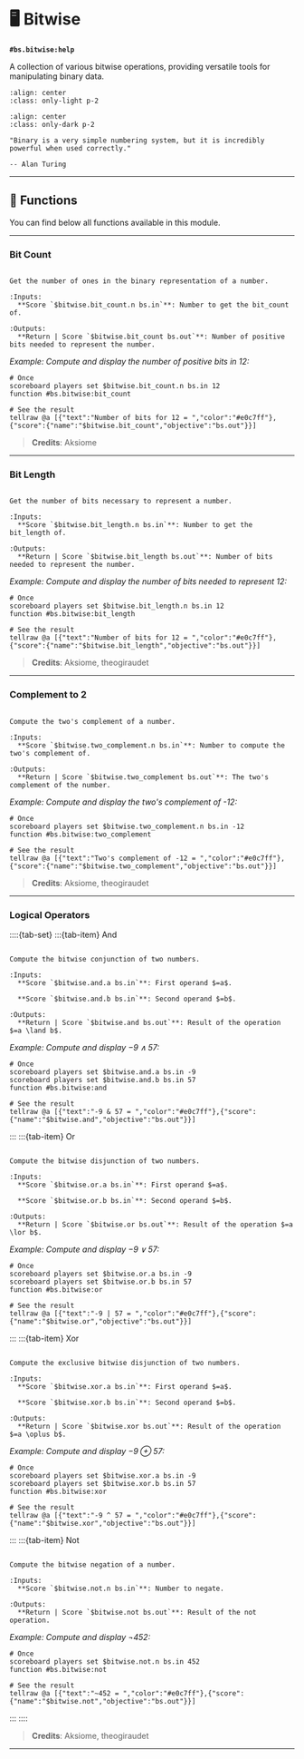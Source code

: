 # 🖥️ Bitwise

**`#bs.bitwise:help`**

A collection of various bitwise operations, providing versatile tools for manipulating binary data.

```{image} /_imgs/modules/bitwise-light.png
:align: center
:class: only-light p-2
```

```{image} /_imgs/modules/bitwise-dark.png
:align: center
:class: only-dark p-2
```

```{epigraph}
"Binary is a very simple numbering system, but it is incredibly powerful when used correctly."

-- Alan Turing
```

---

## 🔧 Functions

You can find below all functions available in this module.

---

### Bit Count

```{function} #bs.bitwise:bit_count

Get the number of ones in the binary representation of a number.

:Inputs:
  **Score `$bitwise.bit_count.n bs.in`**: Number to get the bit_count of.

:Outputs:
  **Return | Score `$bitwise.bit_count bs.out`**: Number of positive bits needed to represent the number.
```

*Example: Compute and display the number of positive bits in 12:*

```mcfunction
# Once
scoreboard players set $bitwise.bit_count.n bs.in 12
function #bs.bitwise:bit_count

# See the result
tellraw @a [{"text":"Number of bits for 12 = ","color":"#e0c7ff"},{"score":{"name":"$bitwise.bit_count","objective":"bs.out"}}]
```

> **Credits**: Aksiome

---

### Bit Length

```{function} #bs.bitwise:bit_length

Get the number of bits necessary to represent a number.

:Inputs:
  **Score `$bitwise.bit_length.n bs.in`**: Number to get the bit_length of.

:Outputs:
  **Return | Score `$bitwise.bit_length bs.out`**: Number of bits needed to represent the number.
```

*Example: Compute and display the number of bits needed to represent 12:*

```mcfunction
# Once
scoreboard players set $bitwise.bit_length.n bs.in 12
function #bs.bitwise:bit_length

# See the result
tellraw @a [{"text":"Number of bits for 12 = ","color":"#e0c7ff"},{"score":{"name":"$bitwise.bit_length","objective":"bs.out"}}]
```

> **Credits**: Aksiome, theogiraudet

---

### Complement to 2

```{function} #bs.bitwise:two_complement

Compute the two's complement of a number.

:Inputs:
  **Score `$bitwise.two_complement.n bs.in`**: Number to compute the two's complement of.

:Outputs:
  **Return | Score `$bitwise.two_complement bs.out`**: The two's complement of the number.
```

*Example: Compute and display the two's complement of -12:*

```mcfunction
# Once
scoreboard players set $bitwise.two_complement.n bs.in -12
function #bs.bitwise:two_complement

# See the result
tellraw @a [{"text":"Two's complement of -12 = ","color":"#e0c7ff"},{"score":{"name":"$bitwise.two_complement","objective":"bs.out"}}]
```

> **Credits**: Aksiome, theogiraudet

---

### Logical Operators

::::{tab-set}
:::{tab-item} And

```{function} #bs.bitwise:and

Compute the bitwise conjunction of two numbers.

:Inputs:
  **Score `$bitwise.and.a bs.in`**: First operand $=a$.

  **Score `$bitwise.and.b bs.in`**: Second operand $=b$.

:Outputs:
  **Return | Score `$bitwise.and bs.out`**: Result of the operation $=a \land b$.
```

*Example: Compute and display $-9 \land 57$:*

```mcfunction
# Once
scoreboard players set $bitwise.and.a bs.in -9
scoreboard players set $bitwise.and.b bs.in 57
function #bs.bitwise:and

# See the result
tellraw @a [{"text":"-9 & 57 = ","color":"#e0c7ff"},{"score":{"name":"$bitwise.and","objective":"bs.out"}}]
```

:::
:::{tab-item} Or

```{function} #bs.bitwise:or

Compute the bitwise disjunction of two numbers.

:Inputs:
  **Score `$bitwise.or.a bs.in`**: First operand $=a$.

  **Score `$bitwise.or.b bs.in`**: Second operand $=b$.

:Outputs:
  **Return | Score `$bitwise.or bs.out`**: Result of the operation $=a \lor b$.
```

*Example: Compute and display $-9 \lor 57$:*

```mcfunction
# Once
scoreboard players set $bitwise.or.a bs.in -9
scoreboard players set $bitwise.or.b bs.in 57
function #bs.bitwise:or

# See the result
tellraw @a [{"text":"-9 | 57 = ","color":"#e0c7ff"},{"score":{"name":"$bitwise.or","objective":"bs.out"}}]
```

:::
:::{tab-item} Xor

```{function} #bs.bitwise:xor

Compute the exclusive bitwise disjunction of two numbers.

:Inputs:
  **Score `$bitwise.xor.a bs.in`**: First operand $=a$.

  **Score `$bitwise.xor.b bs.in`**: Second operand $=b$.

:Outputs:
  **Return | Score `$bitwise.xor bs.out`**: Result of the operation $=a \oplus b$.
```

*Example: Compute and display $-9 \oplus 57$:*

```mcfunction
# Once
scoreboard players set $bitwise.xor.a bs.in -9
scoreboard players set $bitwise.xor.b bs.in 57
function #bs.bitwise:xor

# See the result
tellraw @a [{"text":"-9 ^ 57 = ","color":"#e0c7ff"},{"score":{"name":"$bitwise.xor","objective":"bs.out"}}]
```

:::
:::{tab-item} Not

```{function} #bs.bitwise:not

Compute the bitwise negation of a number.

:Inputs:
  **Score `$bitwise.not.n bs.in`**: Number to negate.

:Outputs:
  **Return | Score `$bitwise.not bs.out`**: Result of the not operation.
```

*Example: Compute and display $\lnot 452$:*

```mcfunction
# Once
scoreboard players set $bitwise.not.n bs.in 452
function #bs.bitwise:not

# See the result
tellraw @a [{"text":"~452 = ","color":"#e0c7ff"},{"score":{"name":"$bitwise.not","objective":"bs.out"}}]
```

:::
::::

> **Credits**: Aksiome, theogiraudet

---

```{include} ../_templates/comments.md
```
